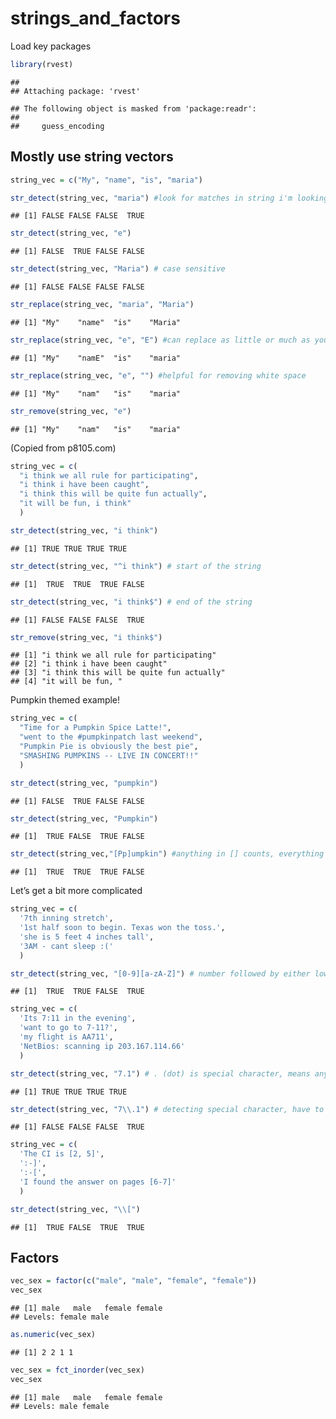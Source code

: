 strings_and_factors
================

Load key packages

``` r
library(rvest)
```

    ## 
    ## Attaching package: 'rvest'

    ## The following object is masked from 'package:readr':
    ## 
    ##     guess_encoding

## Mostly use string vectors

``` r
string_vec = c("My", "name", "is", "maria")

str_detect(string_vec, "maria") #look for matches in string i'm looking for, where do i find pattern
```

    ## [1] FALSE FALSE FALSE  TRUE

``` r
str_detect(string_vec, "e")
```

    ## [1] FALSE  TRUE FALSE FALSE

``` r
str_detect(string_vec, "Maria") # case sensitive
```

    ## [1] FALSE FALSE FALSE FALSE

``` r
str_replace(string_vec, "maria", "Maria")
```

    ## [1] "My"    "name"  "is"    "Maria"

``` r
str_replace(string_vec, "e", "E") #can replace as little or much as you want
```

    ## [1] "My"    "namE"  "is"    "maria"

``` r
str_replace(string_vec, "e", "") #helpful for removing white space
```

    ## [1] "My"    "nam"   "is"    "maria"

``` r
str_remove(string_vec, "e")
```

    ## [1] "My"    "nam"   "is"    "maria"

(Copied from p8105.com)

``` r
string_vec = c(
  "i think we all rule for participating",
  "i think i have been caught",
  "i think this will be quite fun actually",
  "it will be fun, i think"
  )

str_detect(string_vec, "i think")
```

    ## [1] TRUE TRUE TRUE TRUE

``` r
str_detect(string_vec, "^i think") # start of the string
```

    ## [1]  TRUE  TRUE  TRUE FALSE

``` r
str_detect(string_vec, "i think$") # end of the string
```

    ## [1] FALSE FALSE FALSE  TRUE

``` r
str_remove(string_vec, "i think$")
```

    ## [1] "i think we all rule for participating"  
    ## [2] "i think i have been caught"             
    ## [3] "i think this will be quite fun actually"
    ## [4] "it will be fun, "

Pumpkin themed example!

``` r
string_vec = c(
  "Time for a Pumpkin Spice Latte!",
  "went to the #pumpkinpatch last weekend",
  "Pumpkin Pie is obviously the best pie",
  "SMASHING PUMPKINS -- LIVE IN CONCERT!!"
  )

str_detect(string_vec, "pumpkin")
```

    ## [1] FALSE  TRUE FALSE FALSE

``` r
str_detect(string_vec, "Pumpkin")
```

    ## [1]  TRUE FALSE  TRUE FALSE

``` r
str_detect(string_vec,"[Pp]umpkin") #anything in [] counts, everything else has to match exactly
```

    ## [1]  TRUE  TRUE  TRUE FALSE

Let’s get a bit more complicated

``` r
string_vec = c(
  '7th inning stretch',
  '1st half soon to begin. Texas won the toss.',
  'she is 5 feet 4 inches tall',
  '3AM - cant sleep :('
  )

str_detect(string_vec, "[0-9][a-zA-Z]") # number followed by either lowercase or uppercase letter
```

    ## [1]  TRUE  TRUE FALSE  TRUE

``` r
string_vec = c(
  'Its 7:11 in the evening',
  'want to go to 7-11?',
  'my flight is AA711',
  'NetBios: scanning ip 203.167.114.66'
  )

str_detect(string_vec, "7.1") # . (dot) is special character, means anything matches to it
```

    ## [1] TRUE TRUE TRUE TRUE

``` r
str_detect(string_vec, "7\\.1") # detecting special character, have to indicate its a special character have to add "\" but \ is also a special character so \\
```

    ## [1] FALSE FALSE FALSE  TRUE

``` r
string_vec = c(
  'The CI is [2, 5]',
  ':-]',
  ':-[',
  'I found the answer on pages [6-7]'
  )

str_detect(string_vec, "\\[")
```

    ## [1]  TRUE FALSE  TRUE  TRUE

## Factors

``` r
vec_sex = factor(c("male", "male", "female", "female"))
vec_sex
```

    ## [1] male   male   female female
    ## Levels: female male

``` r
as.numeric(vec_sex)
```

    ## [1] 2 2 1 1

``` r
vec_sex = fct_inorder(vec_sex)
vec_sex
```

    ## [1] male   male   female female
    ## Levels: male female
